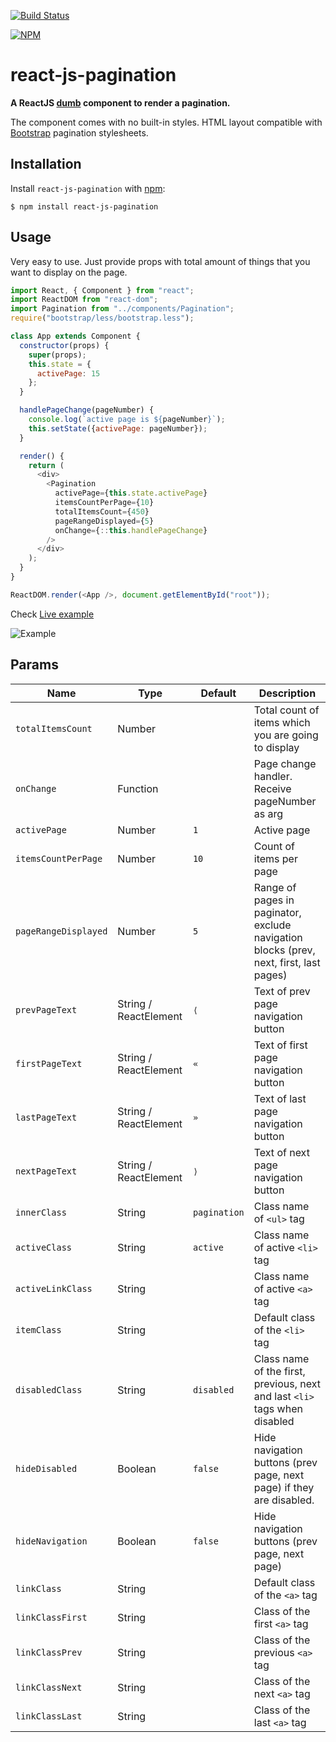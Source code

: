 [![Build Status](https://travis-ci.org/vayser/react-js-pagination.svg?branch=master)](https://travis-ci.org/vayser/react-js-pagination)

[![NPM](https://nodei.co/npm/react-js-pagination.png?downloads=true)](https://nodei.co/npm/react-js-pagination/)

# react-js-pagination

**A ReactJS [dumb](https://medium.com/@dan_abramov/smart-and-dumb-components-7ca2f9a7c7d0) component to render a pagination.**

The component comes with no built-in styles. HTML layout compatible with [Bootstrap](http://getbootstrap.com/components/#pagination) pagination stylesheets.

## Installation

Install `react-js-pagination` with [npm](https://www.npmjs.com/):

```
$ npm install react-js-pagination
```

## Usage

Very easy to use. Just provide props with total amount of things that you want to display on the page.

```js
import React, { Component } from "react";
import ReactDOM from "react-dom";
import Pagination from "../components/Pagination";
require("bootstrap/less/bootstrap.less");

class App extends Component {
  constructor(props) {
    super(props);
    this.state = {
      activePage: 15
    };
  }

  handlePageChange(pageNumber) {
    console.log(`active page is ${pageNumber}`);
    this.setState({activePage: pageNumber});
  }

  render() {
    return (
      <div>
        <Pagination
          activePage={this.state.activePage}
          itemsCountPerPage={10}
          totalItemsCount={450}
          pageRangeDisplayed={5}
          onChange={::this.handlePageChange}
        />
      </div>
    );
  }
}

ReactDOM.render(<App />, document.getElementById("root"));

```

Check [Live example](http://vayser.github.io/react-js-pagination)

![Example](https://i.gyazo.com/9af4c2b9e20aa95a67597d3ca64efde3.png)

## Params

Name | Type | Default | Description
--- | --- | --- | --- |
`totalItemsCount` | Number | | Total count of items which you are going to display
`onChange` | Function | | Page change handler. Receive pageNumber as arg
`activePage` | Number | `1` | Active page
`itemsCountPerPage` | Number | `10` | Count of items per  page
`pageRangeDisplayed` | Number | `5` | Range of pages in paginator, exclude navigation blocks (prev, next, first, last pages)
`prevPageText` | String / ReactElement | `⟨` | Text of prev page navigation button
`firstPageText` | String / ReactElement | `«` | Text of first page navigation button
`lastPageText` | String / ReactElement | `»` | Text of last page navigation button
`nextPageText` | String / ReactElement | `⟩` | Text of next page navigation button
`innerClass` | String | `pagination` | Class name of `<ul>` tag
`activeClass` | String | `active` | Class name of active `<li>` tag
`activeLinkClass` | String |  | Class name of active `<a>` tag
`itemClass` | String | | Default class of the `<li>` tag
`disabledClass` | String | `disabled` | Class name of the first, previous, next and last `<li>` tags when disabled
`hideDisabled` | Boolean | `false` | Hide navigation buttons (prev page, next page) if they are disabled.
`hideNavigation` | Boolean | `false` | Hide navigation buttons (prev page, next page)
`linkClass` | String | | Default class of the `<a>` tag
`linkClassFirst` | String | | Class of the first `<a>` tag
`linkClassPrev` | String | | Class of the previous `<a>` tag
`linkClassNext` | String | | Class of the next `<a>` tag
`linkClassLast` | String | | Class of the last `<a>` tag
